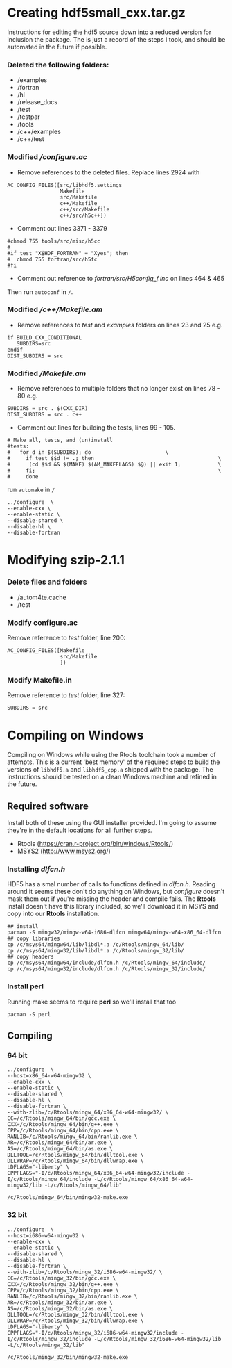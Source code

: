 # Creating hdf5small_cxx.tar.gz

Instructions for editing the hdf5 source down into a reduced version for inclusion the package.  The is just a record of the steps I took, and should be automated in the future if possible.

### Deleted the following folders:
  - /examples
  - /fortran
  - /hl
  - /release_docs
  - /test
  - /testpar
  - /tools
  - /c++/examples
  - /c++/test

### Modified */configure.ac*

- Remove references to the deleted files.  Replace lines 2924 with

```
AC_CONFIG_FILES([src/libhdf5.settings
                 Makefile
                 src/Makefile
                 c++/Makefile
                 c++/src/Makefile
                 c++/src/h5c++])
```
- Comment out lines 3371 - 3379

```
#chmod 755 tools/src/misc/h5cc
#
#if test "X$HDF_FORTRAN" = "Xyes"; then
#  chmod 755 fortran/src/h5fc
#fi
```
- Comment out reference to *fortran/src/H5config_f.inc* on lines 464 & 465

Then run `autoconf` in `/`.

### Modified */c++/Makefile.am*

- Remove references to *test* and *examples* folders on lines 23 and 25 e.g.

```
if BUILD_CXX_CONDITIONAL
   SUBDIRS=src
endif
DIST_SUBDIRS = src
```

### Modified */Makefile.am*

- Remove references to multiple folders that no longer exist on lines 78 - 80 e.g.

```
SUBDIRS = src . $(CXX_DIR)
DIST_SUBDIRS = src . c++
```

- Comment out lines for building the tests, lines 99 - 105.

```
# Make all, tests, and (un)install
#tests:
#	for d in $(SUBDIRS); do                        \
#	  if test $$d != .; then                                        \
#	   (cd $$d && $(MAKE) $(AM_MAKEFLAGS) $@) || exit 1;            \
#	  fi;                                                           \
#	  done
```
run `automake` in `/`

```{bash}
../configure  \
--enable-cxx \
--enable-static \
--disable-shared \
--disable-hl \
--disable-fortran
```

# Modifying szip-2.1.1

### Delete files and folders
  - /autom4te.cache
  - /test
  
### Modify configure.ac  

Remove reference to *test* folder, line 200:

```
AC_CONFIG_FILES([Makefile
                 src/Makefile
                 ])
```
  
### Modify Makefile.in

Remove reference to *test* folder, line 327:
```
SUBDIRS = src
```

# Compiling on Windows

Compiling on Windows while using the Rtools toolchain took a number of attempts.  This is a current 'best memory' of tħe required steps to build the versions of `libhdf5.a` and `libhdf5_cpp.a` shipped with the package.  The instructions should be tested on a clean Windows machine and refined in the future.

## Required software

Install both of these using the GUI installer provided.  I'm going to assume they're in the default locations for all further steps.

- Rtools (https://cran.r-project.org/bin/windows/Rtools/)
- MSYS2 (http://www.msys2.org/)

### Installing *dlfcn.h*

HDF5 has a smal number of calls to functions defined in *dlfcn.h*.  Reading around it seems these don't do anything on Windows, but *configure* doesn't mask them out if you're missing the header and compile fails.  The **Rtools** install doesn't have this library included, so we'll download it in MSYS and copy into our **Rtools** installation.

```{bash}
## install
pacman -S mingw32/mingw-w64-i686-dlfcn mingw64/mingw-w64-x86_64-dlfcn
## copy libraries
cp /c/msys64/mingw64/lib/libdl*.a /c/Rtools/mingw_64/lib/
cp /c/msys64/mingw32/lib/libdl*.a /c/Rtools/mingw_32/lib/
## copy headers
cp /c/msys64/mingw64/include/dlfcn.h /c/Rtools/mingw_64/include/
cp /c/msys64/mingw32/include/dlfcn.h /c/Rtools/mingw_32/include/
```

### Install **perl**

Running make seems to require **perl** so we'll install that too

```{bash}
pacman -S perl
```

## Compiling

### 64 bit

```{bash}
../configure  \
--host=x86_64-w64-mingw32 \
--enable-cxx \
--enable-static \
--disable-shared \
--disable-hl \
--disable-fortran \
--with-zlib=/c/Rtools/mingw_64/x86_64-w64-mingw32/ \
CC=/c/Rtools/mingw_64/bin/gcc.exe \
CXX=/c/Rtools/mingw_64/bin/g++.exe \
CPP=/c/Rtools/mingw_64/bin/cpp.exe \
RANLIB=/c/Rtools/mingw_64/bin/ranlib.exe \
AR=/c/Rtools/mingw_64/bin/ar.exe \
AS=/c/Rtools/mingw_64/bin/as.exe \
DLLTOOL=/c/Rtools/mingw_64/bin/dlltool.exe \
DLLWRAP=/c/Rtools/mingw_64/bin/dllwrap.exe \
LDFLAGS="-liberty" \
CPPFLAGS="-I/c/Rtools/mingw_64/x86_64-w64-mingw32/include -I/c/Rtools/mingw_64/include -L/c/Rtools/mingw_64/x86_64-w64-mingw32/lib -L/c/Rtools/mingw_64/lib"

/c/Rtools/mingw_64/bin/mingw32-make.exe
```

### 32 bit

```{bash}
../configure  \
--host=i686-w64-mingw32 \
--enable-cxx \
--enable-static \
--disable-shared \
--disable-hl \
--disable-fortran \
--with-zlib=/c/Rtools/mingw_32/i686-w64-mingw32/ \
CC=/c/Rtools/mingw_32/bin/gcc.exe \
CXX=/c/Rtools/mingw_32/bin/g++.exe \
CPP=/c/Rtools/mingw_32/bin/cpp.exe \
RANLIB=/c/Rtools/mingw_32/bin/ranlib.exe \
AR=/c/Rtools/mingw_32/bin/ar.exe \
AS=/c/Rtools/mingw_32/bin/as.exe \
DLLTOOL=/c/Rtools/mingw_32/bin/dlltool.exe \
DLLWRAP=/c/Rtools/mingw_32/bin/dllwrap.exe \
LDFLAGS="-liberty" \
CPPFLAGS="-I/c/Rtools/mingw_32/i686-w64-mingw32/include -I/c/Rtools/mingw_32/include -L/c/Rtools/mingw_32/i686-w64-mingw32/lib -L/c/Rtools/mingw_32/lib"

/c/Rtools/mingw_32/bin/mingw32-make.exe
```

